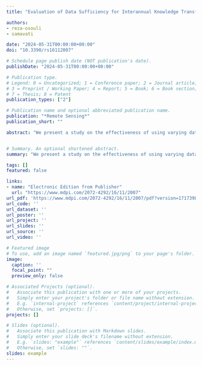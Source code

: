 ```yaml
---
title: "Evaluation of Data Sufficiency for Interannual Knowledge Transfer of Crop Type Classification Models"

authors:
- reza-osouli
- samavati

date: "2024-05-31T00:00:00+00:00"
doi: "10.3390/rs16112007"

# Schedule page publish date (NOT publication's date).
publishDate: "2024-05-31T00:00:00+00:00"

# Publication type.
# Legend: 0 = Uncategorized; 1 = Conference paper; 2 = Journal article;
# 3 = Preprint / Working Paper; 4 = Report; 5 = Book; 6 = Book section;
# 7 = Thesis; 8 = Patent
publication_types: ["2"]

# Publication name and optional abbreviated publication name.
publication: "*Remote Sensing*"
publication_short: ""

abstract: "We present a study on the effectiveness of using varying data sizes to transfer crop type classification models from one year to the next, emphasizing the balance between data sufficiency and model accuracy. The significance of crop detection through satellite imaging lies in its potential to enhance agricultural productivity and resource management. Machine learning, particularly techniques like long short-term memory (LSTM) models, has become instrumental in interpreting these satellite data due to its predictive accuracy and adaptability. However, the direct application of models trained in one year to subsequent years poses challenges due to variations in environmental conditions and agricultural practices. Fine-tuning pre-existing models is a prevalent strategy to overcome these temporal discrepancies, though it necessitates a careful evaluation of the quantity and relevance of new data. This study explores the cost–benefit of fine-tuning existing models versus developing new ones based on the quantity of new data, utilizing LSTM models for their transferability and practicality in agricultural applications. Experiments conducted using satellite data from farms in southern Alberta reveal that smaller datasets, with fewer than 25 fields per class, can effectively fine-tune models for accurate interannual classification, while larger datasets are more conducive to training new models. This poses a key challenge in optimizing data usage for crop classification, straddling the line between data sufficiency and computational efficiency. The findings offer valuable insights for optimizing data use in crop classification, benefiting both academic research and practical agricultural applications."


# Summary. An optional shortened abstract.
summary: "We present a study on the effectiveness of using varying data sizes to transfer crop type classification models from one year to the next, emphasizing the balance between data sufficiency and model accuracy. The significance of crop detection through satellite imaging lies in its potential to enhance agricultural productivity and resource management. Machine learning, particularly techniques like long short-term memory (LSTM) models, has become instrumental ..."

tags: []
featured: false

links:
- name: "Electronic Edition from Publisher"
  url: "https://www.mdpi.com/2072-4292/16/11/2007"
url_pdf: 'https://www.mdpi.com/2072-4292/16/11/2007/pdf?version=1717398641'
url_code: ''
url_dataset: ''
url_poster: ''
url_project: ''
url_slides: ''
url_source: ''
url_video: ''

# Featured image
# To use, add an image named `featured.jpg/png` to your page's folder. 
image:
  caption: ''
  focal_point: ""
  preview_only: false

# Associated Projects (optional).
#   Associate this publication with one or more of your projects.
#   Simply enter your project's folder or file name without extension.
#   E.g. `internal-project` references `content/project/internal-project/index.md`.
#   Otherwise, set `projects: []`.
projects: []

# Slides (optional).
#   Associate this publication with Markdown slides.
#   Simply enter your slide deck's filename without extension.
#   E.g. `slides: "example"` references `content/slides/example/index.md`.
#   Otherwise, set `slides: ""`.
slides: example
---
```

